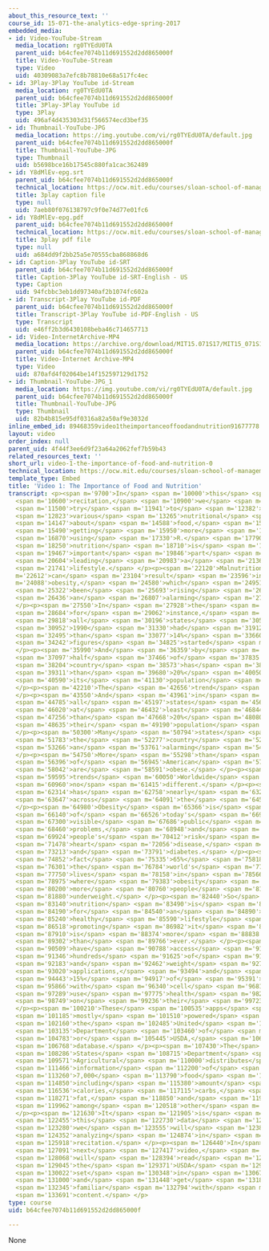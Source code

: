 ```yaml
---
about_this_resource_text: ''
course_id: 15-071-the-analytics-edge-spring-2017
embedded_media:
- id: Video-YouTube-Stream
  media_location: rg0TYEdU0TA
  parent_uid: b64cfee7074b11d691552d2dd865000f
  title: Video-YouTube-Stream
  type: Video
  uid: 40309083a7efc8b78810e68a517fc4ec
- id: 3Play-3Play YouTube id-Stream
  media_location: rg0TYEdU0TA
  parent_uid: b64cfee7074b11d691552d2dd865000f
  title: 3Play-3Play YouTube id
  type: 3Play
  uid: 496af4d435303d31f566574ecd3bef35
- id: Thumbnail-YouTube-JPG
  media_location: https://img.youtube.com/vi/rg0TYEdU0TA/default.jpg
  parent_uid: b64cfee7074b11d691552d2dd865000f
  title: Thumbnail-YouTube-JPG
  type: Thumbnail
  uid: b5698bce16b17545c880fa1cac362489
- id: Y8dMlEv-epg.srt
  parent_uid: b64cfee7074b11d691552d2dd865000f
  technical_location: https://ocw.mit.edu/courses/sloan-school-of-management/15-071-the-analytics-edge-spring-2017/an-introduction-to-analytics/understanding-food-nutritional-education-with-data-recitation/video-1-the-importance-of-food-and-nutrition/video-1-the-importance-of-food-and-nutrition-0/Y8dMlEv-epg.srt
  title: 3play caption file
  type: null
  uid: 7aeb80f076138797c9f0e74d77e01fc6
- id: Y8dMlEv-epg.pdf
  parent_uid: b64cfee7074b11d691552d2dd865000f
  technical_location: https://ocw.mit.edu/courses/sloan-school-of-management/15-071-the-analytics-edge-spring-2017/an-introduction-to-analytics/understanding-food-nutritional-education-with-data-recitation/video-1-the-importance-of-food-and-nutrition/video-1-the-importance-of-food-and-nutrition-0/Y8dMlEv-epg.pdf
  title: 3play pdf file
  type: null
  uid: a684dd9f2bb25a5e70555cba868868d6
- id: Caption-3Play YouTube id-SRT
  parent_uid: b64cfee7074b11d691552d2dd865000f
  title: Caption-3Play YouTube id-SRT-English - US
  type: Caption
  uid: 94fcbbc3eb1dd97340af2b1074fc602a
- id: Transcript-3Play YouTube id-PDF
  parent_uid: b64cfee7074b11d691552d2dd865000f
  title: Transcript-3Play YouTube id-PDF-English - US
  type: Transcript
  uid: e46ff2b3d6430108beba46c714657713
- id: Video-InternetArchive-MP4
  media_location: https://archive.org/download/MIT15.071S17/MIT15_071S17_Session_1.4.02_300k.mp4
  parent_uid: b64cfee7074b11d691552d2dd865000f
  title: Video-Internet Archive-MP4
  type: Video
  uid: 870afd4f02064be14f152597129d1752
- id: Thumbnail-YouTube-JPG_1
  media_location: https://img.youtube.com/vi/rg0TYEdU0TA/default.jpg
  parent_uid: b64cfee7074b11d691552d2dd865000f
  title: Thumbnail-YouTube-JPG
  type: Thumbnail
  uid: 82b4b815e95df0316a82a50af9e3032d
inline_embed_id: 89468359video1theimportanceoffoodandnutrition91677778
layout: video
order_index: null
parent_uid: 4f44f3ee6d9f23a64a2062fef7b59b43
related_resources_text: ''
short_url: video-1-the-importance-of-food-and-nutrition-0
technical_location: https://ocw.mit.edu/courses/sloan-school-of-management/15-071-the-analytics-edge-spring-2017/an-introduction-to-analytics/understanding-food-nutritional-education-with-data-recitation/video-1-the-importance-of-food-and-nutrition/video-1-the-importance-of-food-and-nutrition-0
template_type: Embed
title: 'Video 1: The Importance of Food and Nutrition'
transcript: <p><span m='9700'>In</span> <span m='10000'>this</span> <span m='10300'>first</span>
  <span m='10600'>recitation,</span> <span m='10900'>we</span> <span m='11200'>will</span>
  <span m='11500'>try</span> <span m='11941'>to</span> <span m='12382'>understand</span>
  <span m='12823'>various</span> <span m='13265'>nutritional</span> <span m='13706'>facts</span>
  <span m='14147'>about</span> <span m='14588'>food,</span> <span m='15030'>while</span>
  <span m='15490'>getting</span> <span m='15950'>more</span> <span m='16410'>practice</span>
  <span m='16870'>using</span> <span m='17330'>R.</span> <span m='17790'>Good</span>
  <span m='18250'>nutrition</span> <span m='18710'>is</span> <span m='19088'>an</span>
  <span m='19467'>important</span> <span m='19846'>part</span> <span m='20225'>of</span>
  <span m='20604'>leading</span> <span m='20983'>a</span> <span m='21362'>healthy</span>
  <span m='21741'>lifestyle.</span> </p><p><span m='22120'>Malnutrition</span> <span
  m='22612'>can</span> <span m='23104'>result</span> <span m='23596'>in</span> <span
  m='24088'>obesity,</span> <span m='24580'>which</span> <span m='24951'>has</span>
  <span m='25322'>been</span> <span m='25693'>rising</span> <span m='26065'>at</span>
  <span m='26436'>an</span> <span m='26807'>alarming</span> <span m='27178'>rate.</span>
  </p><p><span m='27550'>In</span> <span m='27928'>the</span> <span m='28306'>US</span>
  <span m='28684'>for</span> <span m='29062'>instance,</span> <span m='29440'>while</span>
  <span m='29818'>all</span> <span m='30196'>states</span> <span m='30574'>in</span>
  <span m='30952'>1990</span> <span m='31330'>had</span> <span m='31912'>less</span>
  <span m='32495'>than</span> <span m='33077'>14%</span> <span m='33660'>obesity,</span>
  <span m='34242'>figures</span> <span m='34825'>started</span> <span m='35407'>increasing.</span>
  </p><p><span m='35990'>And</span> <span m='36359'>by</span> <span m='36728'>2000,</span>
  <span m='37097'>half</span> <span m='37466'>of</span> <span m='37835'>the</span>
  <span m='38204'>country</span> <span m='38573'>has</span> <span m='38942'>more</span>
  <span m='39311'>than</span> <span m='39680'>20%</span> <span m='40050'>of</span>
  <span m='40590'>its</span> <span m='41130'>population</span> <span m='41670'>obese.</span>
  </p><p><span m='42210'>The</span> <span m='42656'>trend</span> <span m='43103'>continues.</span>
  </p><p><span m='43550'>And</span> <span m='43961'>in</span> <span m='44373'>2010,</span>
  <span m='44785'>all</span> <span m='45197'>states</span> <span m='45609'>have</span>
  <span m='46020'>at</span> <span m='46432'>least</span> <span m='46844'>more</span>
  <span m='47256'>than</span> <span m='47668'>20%</span> <span m='48080'>of</span>
  <span m='48635'>their</span> <span m='49190'>population</span> <span m='49745'>obese.</span>
  </p><p><span m='50300'>Many</span> <span m='50794'>states</span> <span m='51288'>across</span>
  <span m='51783'>the</span> <span m='52277'>country</span> <span m='52772'>reached</span>
  <span m='53266'>an</span> <span m='53761'>alarming</span> <span m='54255'>situation.</span>
  </p><p><span m='54750'>More</span> <span m='55298'>than</span> <span m='55847'>35%</span>
  <span m='56396'>of</span> <span m='56945'>American</span> <span m='57493'>adults</span>
  <span m='58042'>are</span> <span m='58591'>obese.</span> </p><p><span m='59140'>The</span>
  <span m='59595'>trends</span> <span m='60050'>Worldwide</span> <span m='60505'>are</span>
  <span m='60960'>no</span> <span m='61415'>different.</span> </p><p><span m='61870'>Obesity</span>
  <span m='62314'>has</span> <span m='62758'>nearly</span> <span m='63202'>doubled</span>
  <span m='63647'>across</span> <span m='64091'>the</span> <span m='64535'>globe.</span>
  </p><p><span m='64980'>Obesity</span> <span m='65366'>is</span> <span m='65753'>one</span>
  <span m='66140'>of</span> <span m='66526'>today's</span> <span m='66913'>blatantly</span>
  <span m='67300'>visible</span> <span m='67686'>public</span> <span m='68073'>health</span>
  <span m='68460'>problems,</span> <span m='68948'>and</span> <span m='69436'>increases</span>
  <span m='69924'>people's</span> <span m='70412'>risk</span> <span m='70900'>to</span>
  <span m='71478'>heart</span> <span m='72056'>disease,</span> <span m='72635'>stroke,</span>
  <span m='73213'>and</span> <span m='73791'>diabetes.</span> </p><p><span m='74370'>In</span>
  <span m='74852'>fact</span> <span m='75335'>65%</span> <span m='75818'>of</span>
  <span m='76301'>the</span> <span m='76784'>world's</span> <span m='77267'>population</span>
  <span m='77750'>lives</span> <span m='78158'>in</span> <span m='78566'>countries</span>
  <span m='78975'>where</span> <span m='79383'>obesity</span> <span m='79791'>kills</span>
  <span m='80200'>more</span> <span m='80760'>people</span> <span m='81320'>than</span>
  <span m='81880'>underweight.</span> </p><p><span m='82440'>So</span> <span m='82790'>good</span>
  <span m='83140'>nutrition</span> <span m='83490'>is</span> <span m='83840'>essential</span>
  <span m='84190'>for</span> <span m='84540'>an</span> <span m='84890'>overall</span>
  <span m='85240'>healthy</span> <span m='85590'>lifestyle</span> <span m='86054'>and</span>
  <span m='86518'>promoting</span> <span m='86982'>it</span> <span m='87446'>now</span>
  <span m='87910'>is</span> <span m='88374'>more</span> <span m='88838'>important</span>
  <span m='89302'>than</span> <span m='89766'>ever.</span> </p><p><span m='90230'>We</span>
  <span m='90509'>have</span> <span m='90788'>access</span> <span m='91067'>to</span>
  <span m='91346'>hundreds</span> <span m='91625'>of</span> <span m='91904'>nutrition</span>
  <span m='92183'>and</span> <span m='92462'>weight</span> <span m='92741'>loss</span>
  <span m='93020'>applications,</span> <span m='93494'>and</span> <span m='93968'>around</span>
  <span m='94443'>15%</span> <span m='94917'>of</span> <span m='95391'>adults</span>
  <span m='95866'>with</span> <span m='96340'>cell</span> <span m='96814'>phones</span>
  <span m='97289'>use</span> <span m='97775'>health</span> <span m='98262'>applications</span>
  <span m='98749'>on</span> <span m='99236'>their</span> <span m='99723'>devices.</span>
  </p><p><span m='100210'>These</span> <span m='100535'>apps</span> <span m='100860'>are</span>
  <span m='101185'>mostly</span> <span m='101510'>powered</span> <span m='101835'>by</span>
  <span m='102160'>the</span> <span m='102485'>United</span> <span m='102810'>States</span>
  <span m='103135'>Department</span> <span m='103460'>of</span> <span m='104121'>Agricultural,</span>
  <span m='104783'>or</span> <span m='105445'>USDA,</span> <span m='106106'>food</span>
  <span m='106768'>database.</span> </p><p><span m='107430'>The</span> <span m='107858'>United</span>
  <span m='108286'>States</span> <span m='108715'>Department</span> <span m='109143'>of</span>
  <span m='109571'>Agricultural</span> <span m='110000'>distributes</span> <span m='110733'>nutritional</span>
  <span m='111466'>information</span> <span m='112200'>of</span> <span m='112730'>over</span>
  <span m='113260'>7,000</span> <span m='113790'>food</span> <span m='114320'>items</span>
  <span m='114850'>including</span> <span m='115380'>amount</span> <span m='115958'>of</span>
  <span m='116536'>calories,</span> <span m='117115'>carbs,</span> <span m='117693'>protein,</span>
  <span m='118271'>fat,</span> <span m='118850'>and</span> <span m='119406'>sodium,</span>
  <span m='119962'>among</span> <span m='120518'>other</span> <span m='121074'>nutrients.</span>
  </p><p><span m='121630'>It</span> <span m='121905'>is</span> <span m='122180'>exactly</span>
  <span m='122455'>this</span> <span m='122730'>data</span> <span m='123005'>that</span>
  <span m='123280'>we</span> <span m='123555'>will</span> <span m='123830'>be</span>
  <span m='124352'>analyzing</span> <span m='124874'>in</span> <span m='125396'>this</span>
  <span m='125918'>recitation.</span> </p><p><span m='126440'>In</span> <span m='126765'>the</span>
  <span m='127091'>next</span> <span m='127417'>video,</span> <span m='127742'>we</span>
  <span m='128068'>will</span> <span m='128394'>read</span> <span m='128720'>in</span>
  <span m='129045'>the</span> <span m='129371'>USDA</span> <span m='129697'>data</span>
  <span m='130022'>set</span> <span m='130348'>in</span> <span m='130674'>R</span>
  <span m='131000'>and</span> <span m='131448'>get</span> <span m='131897'>more</span>
  <span m='132345'>familiar</span> <span m='132794'>with</span> <span m='133242'>its</span>
  <span m='133691'>content.</span> </p>
type: course
uid: b64cfee7074b11d691552d2dd865000f

---
```

None